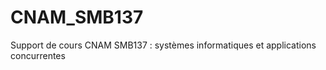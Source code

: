CNAM_SMB137
===========

Support de cours CNAM SMB137 : systèmes informatiques et applications concurrentes
